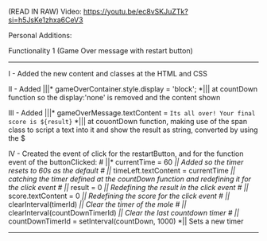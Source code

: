 (READ IN RAW)
Video: https://youtu.be/ec8vSKJuZTk?si=h5JsKe1zhxa6CeV3

Personal Additions:

Functionality 1 (Game Over message with restart button)

-----------------------------------

I - Added the new content and classes at the HTML and CSS

II - Added |||* gameOverContainer.style.display = 'block'; *||| at countDown function so the display:'none' is removed and the content shown

III - Added |||* gameOverMessage.textContent = `Its all over! Your final score is ${result}` *||| at couontDown function, making use of the span class to script a text into it and show the result as string, converted by using the $

IV - Created the event of click for the restartButton, and for the function event of the buttonClicked:
    #  ||* currentTime = 60 *|| Added so the timer resets to 60s as the default
    #  ||* timeLeft.textContent = currentTime *|| catching the timer defined at the countDown function and redefining it for the click event
    #  ||* result = 0 *|| Redefining the result in the click event
    #  ||* score.textContent = 0 *|| Redefining the score for the click event
    #  ||* clearInterval(timerId) *|| Clear the timer of the mole
    #  ||* clearInterval(countDownTimerId) *|| Clear the last countdown timer
    #  ||* countDownTimerId = setInterval(countDown, 1000) *|| Sets a new timer

-----------------------------------


